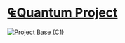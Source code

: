 # [₠Quantum Project](/../../../)
 
[![Project Base (C1)](https://user-images.githubusercontent.com/36441664/167688707-21a63362-d6f9-4fc9-89a1-81ac1cdbf04b.png)](https://chetabahana.github.io/)

